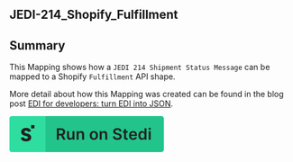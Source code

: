 ## JEDI-214_Shopify_Fulfillment

## Summary

This Mapping shows how a `JEDI 214 Shipment Status Message` can be mapped to a Shopify `Fulfillment` API shape.

More detail about how this Mapping was created can be found in the blog post [EDI for developers: turn EDI into JSON](https://www.stedi.com/blog/edi-for-developers-turn-edi-into-json).

[![Run on Stedi](./../RunOnStedi.svg)](https://stedi.com/app/mappings/import?mapping=https://raw.githubusercontent.com/Stedi/starter-kit/main/mappings-examples/jedi-214-shopify-fulfillment/mapping.json&source_json=https://raw.githubusercontent.com/Stedi/starter-kit/main/mappings-examples/jedi-214-shopify-fulfillment/jedi-214.json&target_json=https://raw.githubusercontent.com/Stedi/starter-kit/main/mappings-examples/jedi-214-shopify-fulfillment/shopify-fulfillment.json&referrer=starter-kit)
